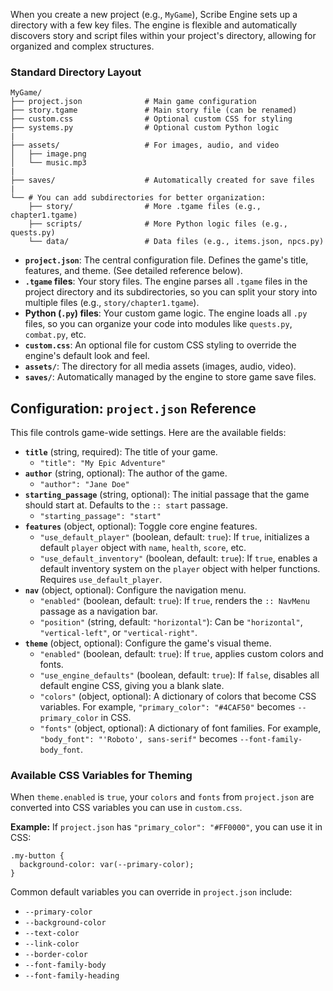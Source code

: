 When you create a new project (e.g., `MyGame`), Scribe Engine sets up a directory with a few key files. The engine is flexible and automatically discovers story and script files within your project's directory, allowing for organized and complex structures.

### Standard Directory Layout

```
MyGame/
├── project.json              # Main game configuration
├── story.tgame               # Main story file (can be renamed)
├── custom.css                # Optional custom CSS for styling
├── systems.py                # Optional custom Python logic
|
├── assets/                   # For images, audio, and video
│   ├── image.png
│   └── music.mp3
|
├── saves/                    # Automatically created for save files
|
└── # You can add subdirectories for better organization:
    ├── story/                # More .tgame files (e.g., chapter1.tgame)
    ├── scripts/              # More Python logic files (e.g., quests.py)
    └── data/                 # Data files (e.g., items.json, npcs.py)
```

- **`project.json`**: The central configuration file. Defines the game's title, features, and theme. (See detailed reference below).
- **`.tgame` files**: Your story files. The engine parses all `.tgame` files in the project directory and its subdirectories, so you can split your story into multiple files (e.g., `story/chapter1.tgame`).
- **Python (`.py`) files**: Your custom game logic. The engine loads all `.py` files, so you can organize your code into modules like `quests.py`, `combat.py`, etc.
- **`custom.css`**: An optional file for custom CSS styling to override the engine's default look and feel.
- **`assets/`**: The directory for all media assets (images, audio, video).
- **`saves/`**: Automatically managed by the engine to store game save files.

## Configuration: `project.json` Reference

This file controls game-wide settings. Here are the available fields:

- **`title`** (string, required): The title of your game.
    - `"title": "My Epic Adventure"`
- **`author`** (string, optional): The author of the game.
    - `"author": "Jane Doe"`
- **`starting_passage`** (string, optional): The initial passage that the game should start at. Defaults to the `:: start` passage. 
    - `"starting_passage": "start"`
- **`features`** (object, optional): Toggle core engine features.
    - `"use_default_player"` (boolean, default: `true`): If `true`, initializes a default `player` object with `name`, `health`, `score`, etc.
    - `"use_default_inventory"` (boolean, default: `true`): If `true`, enables a default inventory system on the `player` object with helper functions. Requires `use_default_player`.
- **`nav`** (object, optional): Configure the navigation menu.
    - `"enabled"` (boolean, default: `true`): If `true`, renders the `:: NavMenu` passage as a navigation bar.
    - `"position"` (string, default: `"horizontal"`): Can be `"horizontal"`, `"vertical-left"`, or `"vertical-right"`.
- **`theme`** (object, optional): Configure the game's visual theme.
    - `"enabled"` (boolean, default: `true`): If `true`, applies custom colors and fonts.
    - `"use_engine_defaults"` (boolean, default: `true`): If `false`, disables all default engine CSS, giving you a blank slate.
    - `"colors"` (object, optional): A dictionary of colors that become CSS variables. For example, `"primary_color": "#4CAF50"` becomes `--primary_color` in CSS.
    - `"fonts"` (object, optional): A dictionary of font families. For example, `"body_font": "'Roboto', sans-serif"` becomes `--font-family-body_font`.

### Available CSS Variables for Theming

When `theme.enabled` is `true`, your `colors` and `fonts` from `project.json` are converted into CSS variables you can use in `custom.css`.

**Example:** If `project.json` has `"primary_color": "#FF0000"`, you can use it in CSS:

```
.my-button {
  background-color: var(--primary-color);
}
```

Common default variables you can override in `project.json` include:

- `--primary-color`
- `--background-color`
- `--text-color`
- `--link-color`
- `--border-color`
- `--font-family-body`
- `--font-family-heading`